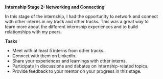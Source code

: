 **Internship Stage 2: Networking and Connecting**

In this stage of the internship, I had the opportunity to network and connect with other interns in my track and other tracks. This was a great way to learn more about the different internship experiences and to build relationships with my peers.

**Tasks**

* Meet with at least 5 interns from other tracks.
* Connect with them on LinkedIn.
* Share your experiences and learnings with other interns.
* Participate in discussions and debates on internship-related topics.
* Provide feedback to your mentor on your progress in this stage.

